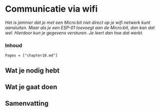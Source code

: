 # Communicatie via wifi

*Het is jammer dat je met een Micro:bit niet direct op je wifi netwerk kunt aansluiten. Maar als je een ESP-01 toevoegt aan de Micro:bit, dan kan dat wel. Hierdoor kun je gegevens versturen. Je leert dan hoe dat werkt.*

### Inhoud

```@contents
Pages = ["chapter10.md"]
```

## Wat je nodig hebt

## Wat je gaat doen

## Samenvatting
